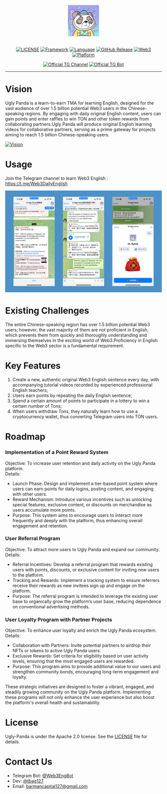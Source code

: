 <div align="center">

<a href='https://t.me/Web3DailyEnglish'>
<img src="docs/ugly-logo.jpg" height=100></img>
</a>
<br></br>

[![LICENSE](https://img.shields.io/badge/license-Apache_2.0-green)](https://github.com/BarmanCapital/ugly-panda/blob/main/LICENSE)
[![Framework](https://img.shields.io/badge/framework-Django-blue)](https://www.djangoproject.com/)
[![Language](https://img.shields.io/badge/language-Python-green)](https://www.python.org/)
[![GitHub Release](https://img.shields.io/badge/release-Beta_v1.0-blue)](https://github.com/BarmanCapital/ugly-panda/releases)
[![Web3](https://img.shields.io/badge/web3-Ton_Blockchain-green)](https://ton.org/)
[![Platform](https://img.shields.io/badge/platform-Telegram-blue)](https://telegram.org/)

<div>
  
[![Official TG Channel](<https://img.shields.io/badge/-The%20Official%20Telegram%20Channel%20%E2%86%92-rgb(21,204,116)?style=for-the-badge>)](https://t.me/Web3DailyEnglish)
[![Official TG Bot](<https://img.shields.io/badge/-The%20Official%20Telegram%20Bot%20%E2%86%92-rgb(84,56,255)?style=for-the-badge>)](https://t.me/Web3EngBot)

</div>

</div>


---

# Vision
Ugly Panda is a learn-to-earn TMA for learning English, designed for the vast audience of over 1.5 billion potential Web3 users in the Chinese-speaking regions. By engaging with daily original English content, users can gain points and enter raffles to win TON and other token rewards from collaborating partners.Ugly Panda will produce original English learning videos for collaborative partners, serving as a prime gateway for projects aiming to reach 1.5 billion Chinese-speaking users.

[![Vision](https://img.youtube.com/vi/IS2LQ6riLJY/maxresdefault.jpg)](https://youtu.be/IS2LQ6riLJY)

# Usage

Join the Telegram channel to learn Web3 English : https://t.me/Web3DailyEnglish

<div align="center">

![Ugly-Panda TG-Bots](./docs/tg-bots.png)

</div>

# Existing Challenges
The entire Chinese-speaking region has over 1.5 billion potential Web3 users; however, the vast majority of them are not proficient in English, which prevents them from quickly and thoroughly understanding and immersing themselves in the exciting world of Web3.Proficiency in English specific to the Web3 sector is a fundamental requirement.

# Key Features
1. Create a new, authentic original Web3 English sentence every day, with accompanying tutorial videos recorded by experienced professional English teachers;
2. Users earn points by repeating the daily English sentence;
3. Spend a certain amount of points to participate in a lottery to win a certain number of Tons;
4. When users withdraw Tons, they naturally learn how to use a cryptocurrency wallet, thus converting Telegram users into TON users.

# Roadmap

### Implementation of a Point Reward System
Objective: To increase user retention and daily activity on the Ugly Panda platform.  
Details:  
- Launch Phase: Design and implement a tier-based point system where users can earn points for daily logins, posting content, and engaging with other users.
- Reward Mechanism: Introduce various incentives such as unlocking special features, exclusive content, or discounts on merchandise as users accumulate more points.
- Purpose: This system aims to encourage users to interact more frequently and deeply with the platform, thus enhancing overall engagement and retention.

### User Referral Program
Objective: To attract more users to Ugly Panda and expand our community.  
Details:  
- Referral Incentives: Develop a referral program that rewards existing users with points, discounts, or exclusive content for inviting new users to the platform.
- Tracking and Rewards: Implement a tracking system to ensure referrers receive their rewards as new invitees sign up and engage on the platform.
- Purpose: The referral program is intended to leverage the existing user base to organically grow the platform’s user base, reducing dependence on conventional advertising methods.

### User Loyalty Program with Partner Projects
Objective: To enhance user loyalty and enrich the Ugly Panda ecosystem.  
Details:  
- Collaboration with Partners: Invite potential partners to airdrop their NFTs or tokens to active Ugly Panda users.
- Exclusive Rewards: Set criteria for eligibility based on user activity levels, ensuring that the most engaged users are rewarded.
- Purpose: This program aims to provide additional value to our users and strengthen community bonds, encouraging long-term engagement and loyalty.

These strategic initiatives are designed to foster a vibrant, engaged, and steadily growing community on the Ugly Panda platform. Implementing these programs will not only enhance the user experience but also boost the platform's overall health and sustainability.

# License
Ugly-Panda is under the Apache 2.0 license. See the [LICENSE](./LICENSE) file for details.

# Contact Us
- Telegram Bot: [@Web3EngBot](https://t.me/Web3EngBot)
- Dev: [@tbag127](https://t.me/tbag127)
- Email: barmancapital127@gmail.com
